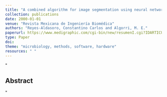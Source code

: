 ```yaml
--- 
title: "A combined algorithm for image segmentation using neural networks and 3D surface reconstruction using dynamic meshes"
collection: publications
date: 2000-01-01
venue: "Revista Mexicana de Ingeniería Biomédica"
authors: "Reyes-Aldasoro, Constantino Carlos and Algorri, M. E."
paperurl: https://www.medigraphic.com/cgi-bin/new/resumenI.cgi?IDARTICULO=3164
type: Paper
doi: 
theme: "microbiology, methods, software, hardware"
resources: " "
--- 
```

"<h2> Abstract </h2>" 
